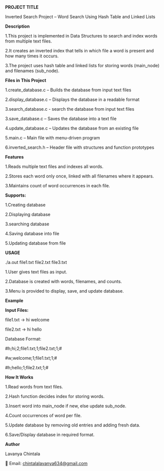 **PROJECT TITLE**

Inverted Search Project – Word Search Using Hash Table and Linked Lists

**Description**

1.This project is implemented in Data Structures to search and index words from multiple text files.

2.It creates an inverted index that tells in which file a word is present and how many times it occurs.

3.The project uses hash table and linked lists for storing words (main_node) and filenames (sub_node).

**Files in This Project**

1.create_database.c – Builds the database from input text files

2.display_database.c – Displays the database in a readable format

3.search_database.c -  search the database from input text files

3.save_database.c – Saves the database into a text file

4.update_database.c – Updates the database from an existing file

5.main.c – Main file with menu-driven program

6.inverted_search.h – Header file with structures and function prototypes

**Features**

1.Reads multiple text files and indexes all words.

2.Stores each word only once, linked with all filenames where it appears.

3.Maintains count of word occurrences in each file.

**Supports:**

1.Creating database

2.Displaying database

3.searching database

4.Saving database into file

5.Updating database from file

**USAGE**

./a.out file1.txt file2.txt file3.txt


1.User gives text files as input.

2.Database is created with words, filenames, and counts.

3.Menu is provided to display, save, and update database.

**Example**

**Input Files:**

file1.txt → hi welcome

file2.txt → hi hello

Database Format:

#h;hi;2;file1.txt;1;file2.txt;1;#

#w;welcome;1;file1.txt;1;#

#h;hello;1;file2.txt;1;#

**How It Works**

1.Read words from text files.

2.Hash function decides index for storing words.

3.Insert word into main_node if new, else update sub_node.

4.Count occurrences of word per file.

5.Update database by removing old entries and adding fresh data.

6.Save/Display database in required format.

**Author**

Lavanya Chintala

📧 Email: chintalalavanya634@gmail.com
